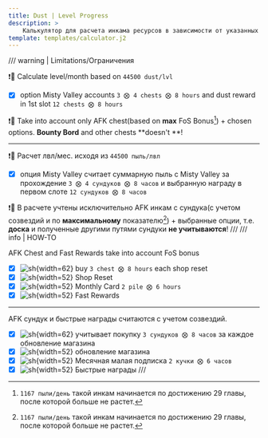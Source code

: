 ```yaml
---
title: Dust | Level Progress
description: >
    Калькулятор для расчета инкама ресурсов в зависимости от указанных данных.
template: templates/calculator.j2
---
```


/// warning | Limitations/Ограничения

❗️🔴 Calculate level/month based on `44500 dust/lvl`

- [x] option Misty Valley accounts `3 ⨂ 4 chests ⨂ 8 hours` and dust reward in 1st slot  `12 chests ⨂ 8 hours`

❗️🔴 Take into account only AFK chest(based on **max** FoS Bonus[^dco]) + chosen options. **Bounty Bord** and other
chests **doesn't **!

***

❗️🔴 Расчет лвл/мес. исходя из `44500 пыль/лвл`

- [x] опция Misty Valley считает суммарную пыль с Misty Valley за прохождение `3 ⨂ 4 сундуков ⨂ 8 часов` и выбранную
  награду в первом слоте  `12 сундуков ⨂ 8 часов`

❗️🔴 В расчете учтены исключительно AFK инкам с сундука(с учетом созвездий и по **максимальному** показателю[^dco]) +
выбранные опции, т.е. **доска** и полученные другими путями сундуки **не учитываются**!
///
/// info | HOW-TO

AFK Chest and Fast Rewards take into account FoS bonus

- [x] ![sh](../assets/icons/s/dust-store.png){width=62} buy `3 chest ⨂ 8 hours` each shop reset
- [x] ![sh](../assets/icons/s/refresh.png){width=52} Shop Reset
- [x] ![sh](../assets/icons/s/mc.png){width=52} Monthly Card `2 pile ⨂ 6 hours`
- [x] ![sh](../assets/icons/s/fr.png){width=52} Fast Rewards

***

AFK сундук и быстрые награды считаются с учетом созвездий.

- [x] ![sh](../assets/icons/s/dust-store.png){width=62} учитывает покупку `3 сундуков ⨂ 8 часов` за каждое обновление
  магазина
- [x] ![sh](../assets/icons/s/refresh.png){width=52} обновление магазина
- [x] ![sh](../assets/icons/s/mc.png){width=52} Месячная малая подписка `2 кучки ⨂ 6 часов`
- [x] ![sh](../assets/icons/s/fr.png){width=52} Быстрые награды
  ///

[^dco]:  `1167 пыли/день` такой инкам начинается по достижению 29 главы, после которой больше не растет.
